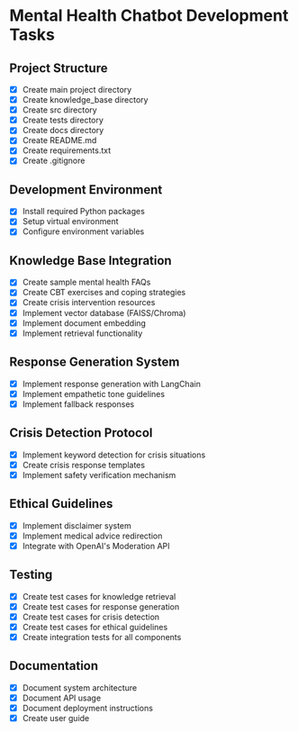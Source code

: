 # Mental Health Chatbot Development Tasks

## Project Structure
- [x] Create main project directory
- [x] Create knowledge_base directory
- [x] Create src directory
- [x] Create tests directory
- [x] Create docs directory
- [x] Create README.md
- [x] Create requirements.txt
- [x] Create .gitignore

## Development Environment
- [x] Install required Python packages
- [x] Setup virtual environment
- [x] Configure environment variables

## Knowledge Base Integration
- [x] Create sample mental health FAQs
- [x] Create CBT exercises and coping strategies
- [x] Create crisis intervention resources
- [x] Implement vector database (FAISS/Chroma)
- [x] Implement document embedding
- [x] Implement retrieval functionality

## Response Generation System
- [x] Implement response generation with LangChain
- [x] Implement empathetic tone guidelines
- [x] Implement fallback responses

## Crisis Detection Protocol
- [x] Implement keyword detection for crisis situations
- [x] Create crisis response templates
- [x] Implement safety verification mechanism

## Ethical Guidelines
- [x] Implement disclaimer system
- [x] Implement medical advice redirection
- [x] Integrate with OpenAI's Moderation API

## Testing
- [x] Create test cases for knowledge retrieval
- [x] Create test cases for response generation
- [x] Create test cases for crisis detection
- [x] Create test cases for ethical guidelines
- [x] Create integration tests for all components

## Documentation
- [x] Document system architecture
- [x] Document API usage
- [x] Document deployment instructions
- [x] Create user guide

